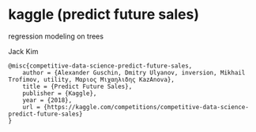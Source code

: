 # kaggle (predict future sales)

regression modeling on trees

Jack Kim

    @misc{competitive-data-science-predict-future-sales,
        author = {Alexander Guschin, Dmitry Ulyanov, inversion, Mikhail Trofimov, utility, Μαριος Μιχαηλιδης KazAnova},
        title = {Predict Future Sales},
        publisher = {Kaggle},
        year = {2018},
        url = {https://kaggle.com/competitions/competitive-data-science-predict-future-sales}
    }
